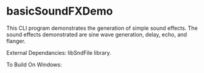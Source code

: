 basicSoundFXDemo
================

This CLI program demonstrates the generation of simple sound effects.  The sound effects demonstrated are sine wave generation, delay, echo, and flanger.

External Dependancies:
	libSndFile library.

To Build On Windows:

